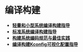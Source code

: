 # 编译构建



- **[轻量和小型系统编译构建指导](subsys-build-mini-lite.md)**
- **[标准系统编译构建指导](subsys-build-standard-large.md)**
- **[构建系统编码规范与最佳实践](subsys-build-gn-coding-style-and-best-practice.md)**
- **[编译构建Kconfig可视化配置指导](subsys-build-gn-kconfig-visual-config-guide.md)**

